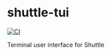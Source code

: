 # shuttle-tui

[![CI](https://github.com/shuttle-hq/shuttle-tui/workflows/CI/badge.svg)](https://github.com/shuttle-hq/shuttle-tui/actions)

Terminal user interface for Shuttle

